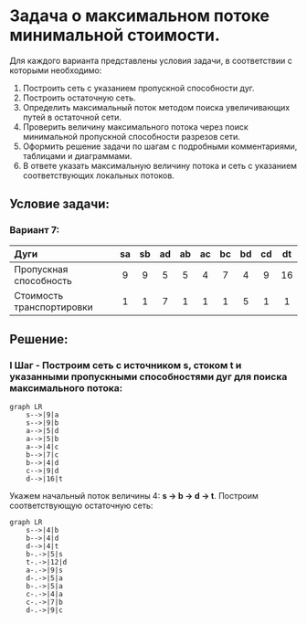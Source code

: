 # Задача о максимальном потоке минимальной стоимости.
Для каждого варианта представлены условия задачи, в соответствии с которыми необходимо: 
1. Построить сеть с указанием пропускной способности дуг.
2. Построить остаточную сеть.
3. Определить максимальный поток методом поиска увеличивающих путей в остаточной сети.
4. Проверить величину максимального потока через поиск минимальной пропускной способности разрезов сети.
5. Оформить решение задачи по шагам с подробными комментариями, таблицами и диаграммами.
6. В ответе указать максимальную величину потока и сеть с указанием соответствующих локальных потоков.

## Условие задачи:

### Вариант 7:

| Дуги                      | sa | sb | ad | ab | ac | bc | bd | cd | dt |
|:--------------------------|:--:|:--:|:--:|:--:|:--:|:--:|:--:|:--:|:--:|
| Пропускная способность    | 9  | 9  | 5  | 5  | 4  | 7  | 4  | 9  | 16 |
| Стоимость транспортировки | 1  | 1  | 7  | 1  | 1  | 1  | 5  | 1  | 1  |

## Решение:

### I Шаг - Построим сеть с источником s, стоком t и указанными пропускными способностями дуг для поиска максимального потока:
```mermaid
graph LR
    s-->|9|a
    s-->|9|b
    a-->|5|d
    a-->|5|b
    a-->|4|c
    b-->|7|c
    b-->|4|d
    c-->|9|d
    d-->|16|t      
```
Укажем начальный поток величины 4: **s -> b -> d -> t**. Построим соответствующую остаточную сеть:

```mermaid
graph LR
    s-->|4|b
    b-->|4|d
    d-->|4|t 
    b-.->|5|s
    t-.->|12|d
    a-.->|9|s
    d-.->|5|a
    b-.->|5|a
    c-.->|4|a
    c-.->|7|b
    d-.->|9|c
```
